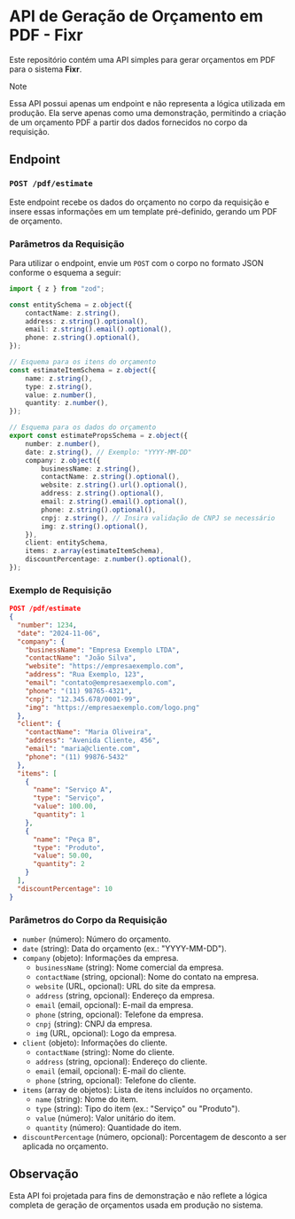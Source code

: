 # API de Geração de Orçamento em PDF - Fixr

Este repositório contém uma API simples para gerar orçamentos em PDF para o sistema **Fixr**.

> [!NOTE]  
> Essa API possui apenas um endpoint e não representa a lógica utilizada em produção. Ela serve apenas como uma demonstração, permitindo a criação de um orçamento PDF a partir dos dados fornecidos no corpo da requisição.

## Endpoint

### `POST /pdf/estimate`

Este endpoint recebe os dados do orçamento no corpo da requisição e insere essas informações em um template pré-definido, gerando um PDF de orçamento.

### Parâmetros da Requisição

Para utilizar o endpoint, envie um `POST` com o corpo no formato JSON conforme o esquema a seguir:

```typescript
import { z } from "zod";

const entitySchema = z.object({
    contactName: z.string(),
    address: z.string().optional(),
    email: z.string().email().optional(),
    phone: z.string().optional(),
});

// Esquema para os itens do orçamento
const estimateItemSchema = z.object({
    name: z.string(),
    type: z.string(),
    value: z.number(),
    quantity: z.number(),
});

// Esquema para os dados do orçamento
export const estimatePropsSchema = z.object({
    number: z.number(),
    date: z.string(), // Exemplo: "YYYY-MM-DD"
    company: z.object({
        businessName: z.string(),
        contactName: z.string().optional(),
        website: z.string().url().optional(),
        address: z.string().optional(),
        email: z.string().email().optional(),
        phone: z.string().optional(),
        cnpj: z.string(), // Insira validação de CNPJ se necessário
        img: z.string().optional(),
    }),
    client: entitySchema,
    items: z.array(estimateItemSchema),
    discountPercentage: z.number().optional(),
});
```

### Exemplo de Requisição

```json
POST /pdf/estimate
{
  "number": 1234,
  "date": "2024-11-06",
  "company": {
    "businessName": "Empresa Exemplo LTDA",
    "contactName": "João Silva",
    "website": "https://empresaexemplo.com",
    "address": "Rua Exemplo, 123",
    "email": "contato@empresaexemplo.com",
    "phone": "(11) 98765-4321",
    "cnpj": "12.345.678/0001-99",
    "img": "https://empresaexemplo.com/logo.png"
  },
  "client": {
    "contactName": "Maria Oliveira",
    "address": "Avenida Cliente, 456",
    "email": "maria@cliente.com",
    "phone": "(11) 99876-5432"
  },
  "items": [
    {
      "name": "Serviço A",
      "type": "Serviço",
      "value": 100.00,
      "quantity": 1
    },
    {
      "name": "Peça B",
      "type": "Produto",
      "value": 50.00,
      "quantity": 2
    }
  ],
  "discountPercentage": 10
}
```

### Parâmetros do Corpo da Requisição

-   `number` (número): Número do orçamento.
-   `date` (string): Data do orçamento (ex.: "YYYY-MM-DD").
-   `company` (objeto): Informações da empresa.
    -   `businessName` (string): Nome comercial da empresa.
    -   `contactName` (string, opcional): Nome do contato na empresa.
    -   `website` (URL, opcional): URL do site da empresa.
    -   `address` (string, opcional): Endereço da empresa.
    -   `email` (email, opcional): E-mail da empresa.
    -   `phone` (string, opcional): Telefone da empresa.
    -   `cnpj` (string): CNPJ da empresa.
    -   `img` (URL, opcional): Logo da empresa.
-   `client` (objeto): Informações do cliente.
    -   `contactName` (string): Nome do cliente.
    -   `address` (string, opcional): Endereço do cliente.
    -   `email` (email, opcional): E-mail do cliente.
    -   `phone` (string, opcional): Telefone do cliente.
-   `items` (array de objetos): Lista de itens incluídos no orçamento.
    -   `name` (string): Nome do item.
    -   `type` (string): Tipo do item (ex.: "Serviço" ou "Produto").
    -   `value` (número): Valor unitário do item.
    -   `quantity` (número): Quantidade do item.
-   `discountPercentage` (número, opcional): Porcentagem de desconto a ser aplicada no orçamento.

## Observação

Esta API foi projetada para fins de demonstração e não reflete a lógica completa de geração de orçamentos usada em produção no sistema.
